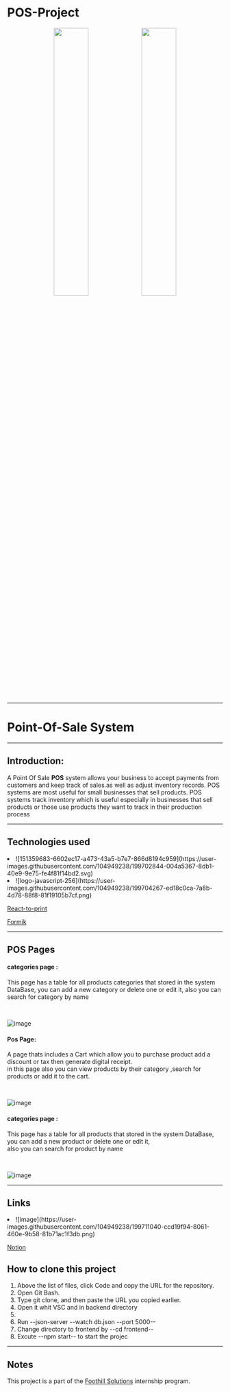# POS-Project
<p align="center">
    <img src="https://user-images.githubusercontent.com/62269745/174906065-7bb63e14-879a-4740-849c-0821697aeec2.png#gh-light-mode-only" width="40%">
    <img src="https://user-images.githubusercontent.com/62269745/174906068-aad23112-20fe-4ec8-877f-3ee1d9ec0a69.png#gh-dark-mode-only" width="40%">
</p>

<hr>

<h1>Point-Of-Sale System</h1>
<hr>

<h2>Introduction:</h2>
<p>
A Point Of Sale <strong>POS</strong> system allows your business to accept payments from customers and keep track of sales.as well as adjust inventory records.
POS systems are most useful for small businesses that sell products.
POS systems track inventory which is useful especially in businesses that sell products or those use products they want to track in their production process
</p>


<hr>



<h2>Technologies used </h2>


 <li >![151359683-6602ec17-a473-43a5-b7e7-866d8194c959](https://user-images.githubusercontent.com/104949238/199702844-004a5367-8db1-40e9-9e75-fe4f81f14bd2.svg) </li>
    
<li> ![logo-javascript-256](https://user-images.githubusercontent.com/104949238/199704267-ed18c0ca-7a8b-4d78-88f8-81f19105b7cf.png) </li>

<p><a href="https://www.npmjs.com/package/react-to-print"> React-to-print<a/></p> 
<p><a href="https://formik.org/">Formik<a/></p> 


<hr>


<h2>POS Pages </h2>


<h4>categories page : </h4>
<p> This page has a table for all products categories that stored in the system DataBase, you can add a new category or delete one or edit it, also you can search for category by name </p>
<br>

![image](https://user-images.githubusercontent.com/104949238/199715050-24266943-2540-4a7f-988b-68ff7f55ef51.png)



<h4>Pos Page: </h4>

<p> A page thats includes a Cart which allow you to purchase product add a discount or tax then generate digital receipt.<br> in this page also you can view products by their category ,search for products or add it to the cart.</p>

<br>


![image](https://user-images.githubusercontent.com/104949238/199700316-d6e8c142-2c6e-464c-b19c-59fb4c67a646.png)



<h4>categories page : </h4>
<p> This page has a table for all products that stored in the system DataBase, you can add a new product or delete one or edit it,<br> also you can search for product by name </p>

<br>


![image](https://user-images.githubusercontent.com/104949238/199700787-6605d7e5-c3f9-4a58-8f73-a4cf07117b5c.png)


<hr>



<h2>Links </h2>
    
<li> ![image](https://user-images.githubusercontent.com/104949238/199711040-ccd19f94-8061-460e-9b58-81b71ac1f3db.png)
    <p><p/> </li>
<a href="https://helix-statistic-99a.notion.site/POS-project-a2b0fc4f651744a98cc23236633f94ce">
    Notion
</a>
     




<h2>How to clone this project</h2>
<ol>   
<li> Above the list of files, click Code and copy the URL for the repository.</li>
 <li> Open Git Bash. </li>
 <li> Type git clone, and then paste the URL you copied earlier.</li>
 <li> Open it whit VSC and in backend directory<li>
 <li> Run --json-server --watch db.json --port 5000--</li>
 <li> Change directory to frontend by --cd frontend--</li>
 <li> Excute --npm start-- to start the projec</li>
</ol>

  <hr>
  
  <h2>Notes</h2>
 <p> This project is a part of the <a href="https://www.foothillsolutions.com/">Foothill Solutions<a/>  internship program.<p>

  

